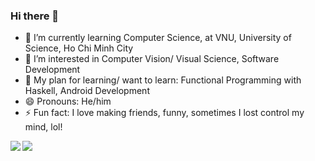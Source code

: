 ### Hi there 👋

- 🔭 I’m currently learning Computer Science, at VNU, University of Science, Ho Chi Minh City
- 🌱 I’m interested in Computer Vision/ Visual Science, Software Development
- 🤔 My plan for learning/ want to learn: Functional Programming with Haskell, Android Development
- 😄 Pronouns: He/him
- ⚡ Fun fact: I love making friends, funny, sometimes I lost control my mind, lol!                                          

<a href="https://github.com/anuraghazra/github-readme-stats">
  <img align="left" src="https://github-readme-stats.vercel.app/api?username=nhutnamhcmus&count_private=true&show_icons=true" />
</a>
<a href="https://github.com/anuraghazra/github-readme-stats">
  <img align="left" src="https://github-readme-stats.vercel.app/api/top-langs/?username=nhutnamhcmus" />
</a>
